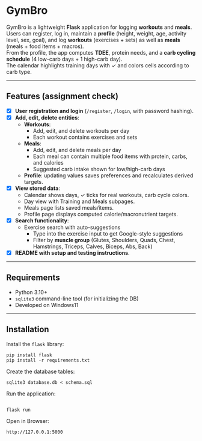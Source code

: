 # GymBro

GymBro is a lightweight **Flask** application for logging **workouts** and **meals**.  
Users can register, log in, maintain a **profile** (height, weight, age, activity level, sex, goal), and log **workouts** (exercises + sets) as well as **meals** (meals + food items + macros).  
From the profile, the app computes **TDEE**, protein needs, and a **carb cycling schedule** (4 low-carb days + 1 high-carb day).  
The calendar highlights training days with ✓ and colors cells according to carb type.

---

## Features (assignment check)

- [x] **User registration and login** (`/register`, `/login`, with password hashing).
- [x] **Add, edit, delete entities**:
  - **Workouts**:
    - Add, edit, and delete workouts per day
    - Each workout contains exercises and sets
  - **Meals**: 
    - Add, edit, and delete meals per day
    - Each meal can contain multiple food items with protein, carbs, and calories
    - Suggested carb intake shown for low/high-carb days  
  - **Profile**: updating values saves preferences and recalculates derived targets.
- [x] **View stored data**:
    - Calendar shows days, ✓ ticks for real workouts, carb cycle colors.
    - Day view with Training and Meals subpages.
    - Meals page lists saved meals/items.
    - Profile page displays computed calorie/macronutrient targets.
- [x] **Search functionality**: 
    - Exercise search with auto-suggestions
      - Type into the exercise input to get Google-style suggestions
      - Filter by **muscle group** (Glutes, Shoulders, Quads, Chest, Hamstrings, Triceps, Calves, Biceps, Abs, Back)  
- [x] **README with setup and testing instructions**.

---

## Requirements

- Python 3.10+
- `sqlite3` command-line tool (for initializing the DB)
- Developed on Windows11

---

## Installation

Install the `flask` library:

```
pip install flask
pip install -r requirements.txt
```

Create the database tables:

```
sqlite3 database.db < schema.sql
```

Run the application:

```

flask run
```
Open in Browser:

```
http://127.0.0.1:5000
```